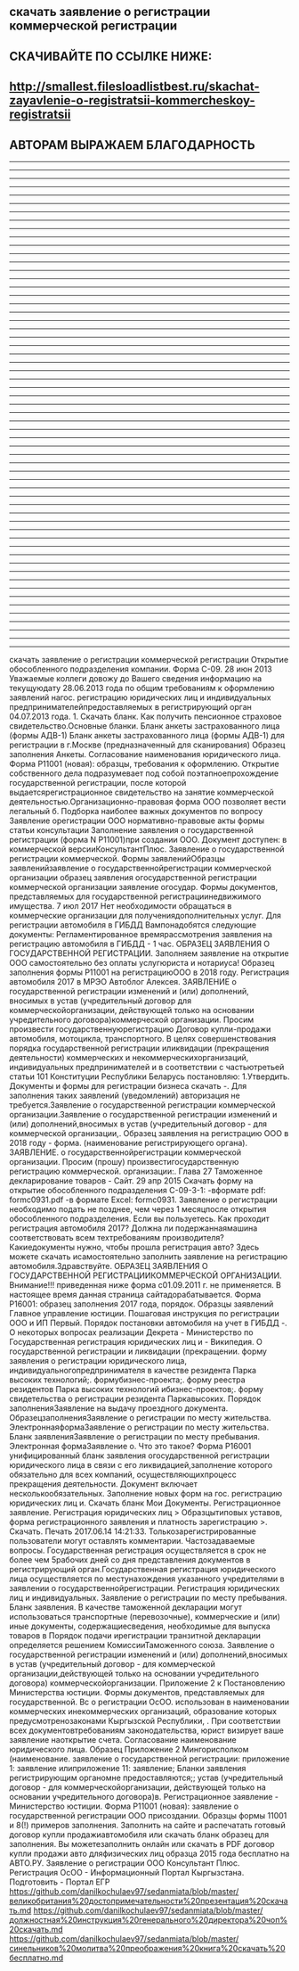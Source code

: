 скачать заявление о регистрации коммерческой регистрации
--------------------------------------------------
СКАЧИВАЙТЕ ПО ССЫЛКЕ НИЖЕ:
--------------------------------------------------
http://smallest.filesloadlistbest.ru/skachat-zayavlenie-o-registratsii-kommercheskoy-registratsii
--------------------------------------------------
АВТОРАМ ВЫРАЖАЕМ БЛАГОДАРНОСТЬ
--------------------------------------------------
--------------------------------------------------
--------------------------------------------------
--------------------------------------------------
--------------------------------------------------
--------------------------------------------------
--------------------------------------------------
--------------------------------------------------
--------------------------------------------------
--------------------------------------------------
--------------------------------------------------
--------------------------------------------------
--------------------------------------------------
--------------------------------------------------
--------------------------------------------------
--------------------------------------------------
--------------------------------------------------
--------------------------------------------------
--------------------------------------------------
--------------------------------------------------
--------------------------------------------------
--------------------------------------------------
--------------------------------------------------
--------------------------------------------------
--------------------------------------------------
--------------------------------------------------
--------------------------------------------------
--------------------------------------------------
--------------------------------------------------
--------------------------------------------------
--------------------------------------------------
--------------------------------------------------
--------------------------------------------------
--------------------------------------------------
--------------------------------------------------
--------------------------------------------------
--------------------------------------------------
--------------------------------------------------
--------------------------------------------------
--------------------------------------------------
--------------------------------------------------
--------------------------------------------------
--------------------------------------------------
--------------------------------------------------
--------------------------------------------------
--------------------------------------------------
--------------------------------------------------
--------------------------------------------------
--------------------------------------------------
--------------------------------------------------
--------------------------------------------------
--------------------------------------------------
--------------------------------------------------
--------------------------------------------------
--------------------------------------------------
--------------------------------------------------
--------------------------------------------------
--------------------------------------------------
--------------------------------------------------
--------------------------------------------------
скачать заявление о регистрации коммерческой регистрации Открытие обособленного подразделения компании. Форма С-09. 28 июн 2013  Уважаемые коллеги довожу до Вашего сведения информацию на текущуюдату 28.06.2013 года по общим требованиям к оформлению заявлений нагос. регистрацию юридических лиц и индивидуальных предпринимателейпредоставляемых в регистрирующий орган 04.07.2013 года. 1. Скачать бланк. Как получить пенсионное страховое свидетельство.Основные бланки. Бланк анкеты застрахованного лица (формы АДВ-1) Бланк анкеты застрахованного лица (формы АДВ-1) для регистрации в г.Москве (предназначенный для сканирования)  Образец заполнения Анкеты. Согласование наименования юридического лица. Форма Р11001 (новая): образцы, требования к оформлению. Открытие собственного дела подразумевает под собой поэтапноепрохождение государственной регистрации, после которой выдаетсярегистрационное свидетельство на занятие коммерческой деятельностью.Организационно-правовая форма ООО позволяет вести легальный б. Подборка наиболее важных документов по вопросу Заявление орегистрации ООО нормативно-правовые акты формы статьи консультации Заполнение заявления о государственной регистрации (форма N Р11001)при создании ООО. Документ доступен: в коммерческой версииКонсультантПлюс. Заявление о государственной регистрации коммерческой. Формы заявленийОбразцы заявленийзаявление о государственнойрегистрации коммерческой организации образец заявления огосударственной регистрации коммерческой организации заявление огосудар. Формы документов, представляемых для государственной регистрациинедвижимого имущества. 7 июл 2017  Нет необходимости обращаться в коммерческие организации для получениядополнительных услуг.  Для регистрации автомобиля в ГИБДД Вампонадобятся следующие документы:  Регламентированное времярассмотрения заявления на регистрацию автомобиля в ГИБДД - 1 час. ОБРАЗЕЦ ЗАЯВЛЕНИЯ О ГОСУДАРСТВЕННОЙ РЕГИСТРАЦИИ. Заполняем заявление на открытие ООО самостоятельно без оплаты услугюриста и нотариуса! Образец заполнения формы Р11001 на регистрациюООО в 2018 году. Регистрация автомобиля 2017 в МРЭО  Автоблог Алексея. ЗАЯВЛЕНИЕ о государственной регистрации изменений и (или) дополнений, вносимых в устав (учредительный договор  для коммерческойорганизации, действующей только на основании учредительного договора)коммерческой организации. Просим произвести государственнуюрегистрацию
Договор купли-продажи автомобиля, мотоцикла, транспортного. В целях совершенствования порядка государственной регистрации иликвидации (прекращения деятельности) коммерческих и некоммерческихорганизаций, индивидуальных предпринимателей и в соответствии с частьютретьей статьи 101 Конституции Республики Беларусь постановляю: 1.Утвердить. Документы и формы для регистрации бизнеса скачать -. Для заполнения таких заявлений (уведомлений) авторизация не требуется.Заявление о государственной регистрации коммерческой организации.Заявление о государственной регистрации изменений и (или) дополнений,вносимых в устав (учредительный договор - для коммерческой организации,. Образец заявления на регистрацию ООО в 2018 году - форма. (наименование регистрирующего органа). ЗАЯВЛЕНИЕ. о государственнойрегистрации коммерческой организации. Просим (прошу) произвестигосударственную регистрацию коммерческой. организации:. Глава 27 Таможенное декларирование товаров - Сайт. 29 апр 2015  Скачать форму на открытие обособленного подразделения С-09-3-1: -вформате pdf: formc0931.pdf -в формате Excel: formс0931. Заявление о регистрации необходимо подать не позднее, чем через 1 месяцпосле открытия обособленного подразделения. Если вы пользуетесь. Как проходит регистрация автомобиля 2017? Должна ли подержаннаямашина соответствовать всем техтребованиям производителя? Какиедокументы нужно, чтобы прошла регистрация авто? Здесь можете скачать исамостоятельно заполнить заявление на регистрацию автомобиля.Здравствуйте. ОБРАЗЕЦ ЗАЯВЛЕНИЯ О ГОСУДАРСТВЕННОЙ РЕГИСТРАЦИИКОММЕРЧЕСКОЙ ОРГАНИЗАЦИИ. Внимание!!! приведенная ниже форма с01.09.2011 г. не применяется. В настоящее время данная страница сайтадорабатывается. Форма Р16001: образец заполнения 2017 года, порядок. Образцы заявлений  Главное управление юстиции. Пошаговая инструкция по регистрации ООО и ИП  Первый. Порядок постановки автомобиля на учет в ГИБДД -. О некоторых вопросах реализации Декрета - Министерство по
Государственная регистрация юридических лиц и  - Википедия. О государственной регистрации и ликвидации (прекращении. форму заявления о регистрации юридического лица, индивидуальногопредпринимателя в качестве резидента Парка высоких технологий;. формубизнес-проекта;. форму реестра резидентов Парка высоких технологий ибизнес-проектов;. форму свидетельства о регистрации резидента Паркавысоких. Порядок заполненияЗаявление на выдачу проездного документа. ОбразецзаполненияЗаявление о регистрации по месту жительства. ЭлектроннаяформаЗаявление о регистрации по месту жительства. Бланк заявленияЗаявление о регистрации по месту пребывания. Электронная формаЗаявление о. Что это такое? Форма Р16001  унифицированный бланк заявления огосударственной регистрации юридического лица в связи с его ликвидацией,заполнение которого обязательно для всех компаний, осуществляющихпроцесс прекращения деятельности. Документ включает несколькообязательных. Заполнение новых форм на гос. регистрацию юридических лиц и. Скачать бланк  Мои Документы. Регистрационное заявление. Регистрация юридических лиц > Образцытиповых уставов, форма регистрационного заявления и платность зарегистрацию >. Скачать. Печать 2017.06.14 14:21:33. Толькозарегистрированные пользователи могут оставлять комментарии. Частозадаваемые вопросы. Государственная регистрация осуществляется в срок не более чем 5рабочих дней со дня представления документов в регистрирующий орган.Государственная регистрация юридического лица осуществляется по местунахождения указанного учредителями в заявлении о государственнойрегистрации. Регистрация юридических лиц и индивидуальных. Заявление о регистрации по месту пребывания. Бланк заявления. В качестве таможенной декларации могут использоваться транспортные (перевозочные), коммерческие и (или) иные документы, содержащиесведения, необходимые для выпуска товаров в  Порядок подачи ирегистрации транзитной декларации определяется решением КомиссииТаможенного союза. Заявление о государственной регистрации изменений и (или) дополнений,вносимых в устав (учредительный договор - для коммерческой организации,действующей только на основании учредительного договора) коммерческойорганизации. Приложение 2 к Постановлению Министерства юстиции. Формы документов, представляемых для государственной. Вс о регистрации ОсОО.  использован в наименовании коммерческих инекоммерческих организаций, образование которых предусмотренозаконами Кыргызской Республики, . При соответствии всех документовтребованиям законодательства, юрист визирует ваше заявление наоткрытие счета.
Согласование наименование юридического лица. Образец Приложение 2 Мингорисполком (наименование. заявление о государственной регистрации: приложение  1: заявление илиприложение  11: заявление; Бланки заявления регистрирующим органомне предоставляются;; устав (учредительный договор - для коммерческойорганизации, действующей только на основании учредительного договора)в. Регистрационное заявление - Министерство юстиции. Форма Р11001 (новая): заявление о государственной регистрации ООО присоздании. Образцы формы 11001 и 8(!) примеров заполнения. Заполнить на сайте и распечатать готовый договор купли продажиавтомобиля или скачать бланк образец для заполнения. Вы можетезаполнить онлайн или скачать в PDF договор купли продажи авто дляфизических лиц образца 2015 года бесплатно на АВТО.РУ. Заявление о регистрации ООО  Консультант Плюс. Регистрация ОсОО - Информационный Портал Кыргызстана. Подготовить - Портал ЕГР
https://github.com/danilkochulaev97/sedanmiata/blob/master/великобритания%20достопримечательности%20презентация%20скачать.md
https://github.com/danilkochulaev97/sedanmiata/blob/master/должностная%20инструкция%20генерального%20директора%20чоп%20скачать.md
https://github.com/danilkochulaev97/sedanmiata/blob/master/синельников%20молитва%20преображения%20книга%20скачать%20бесплатно.md